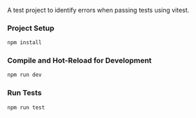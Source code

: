 A test project to identify errors when passing tests using vitest.

### Project Setup

```sh
npm install
```

### Compile and Hot-Reload for Development

```sh
npm run dev
```
### Run Tests

```sh
npm run test
```
